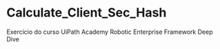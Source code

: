 # Calculate_Client_Sec_Hash

Exercício do curso UiPath Academy Robotic Enterprise Framework Deep Dive
